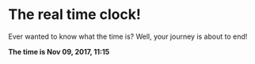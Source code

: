 # The real time clock!

Ever wanted to know what the time is? Well, your journey is about to end!

**The time is Nov 09, 2017, 11:15**